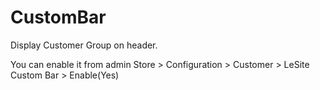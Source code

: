 # CustomBar
Display Customer Group on header.

You can enable it from admin Store > Configuration > Customer > LeSite Custom Bar > Enable(Yes)
